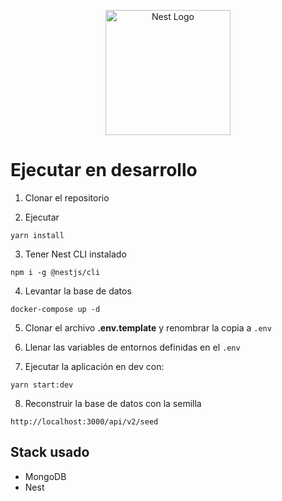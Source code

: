 <p align="center">
  <a href="http://nestjs.com/" target="blank"><img src="https://nestjs.com/img/logo-small.svg" width="200" alt="Nest Logo" /></a>
</p>

# Ejecutar en desarrollo

1. Clonar el repositorio

2. Ejecutar

```
yarn install
```

3. Tener Nest CLI instalado

```
npm i -g @nestjs/cli
```

4. Levantar la base de datos

```
docker-compose up -d
```

5. Clonar el archivo __.env.template__ y renombrar la copia a ```.env```

6. Llenar las variables de entornos definidas en el ```.env```

7. Ejecutar la aplicación en dev con:

```
yarn start:dev
```

8. Reconstruir la base de datos con la semilla

```
http://localhost:3000/api/v2/seed
```

## Stack usado
* MongoDB
* Nest
